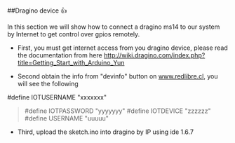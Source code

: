 ##Dragino device :+1:

In this section we will show how to connect a dragino ms14 to our system by Internet to get control over gpios remotely.

- First, you must get internet access from you dragino device, please read the documentation from here http://wiki.dragino.com/index.php?title=Getting_Start_with_Arduino_Yun

- Second obtain the info from "devinfo" button on www.redlibre.cl, you will see the following

\#define IOTUSERNAME "xxxxxxx"
> #define IOTPASSWORD "yyyyyyy"
> #define IOTDEVICE "zzzzzz"
> #define USERNAME "uuuuu"


- Third, upload the sketch.ino into dragino by IP using ide 1.6.7
